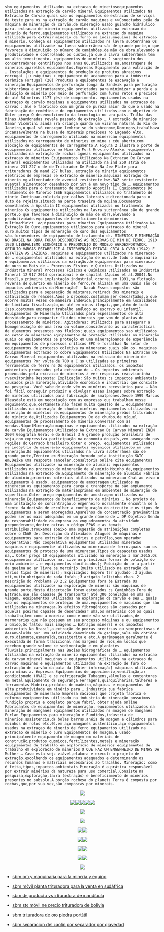
```
sbm equipamentos utilizados na extracao de mineriosequipamentos utilizados na extração de carvão mineral Equipamentos Utilizados Na Extracao De Carvao quais sao os equipamentos de extracao de serviços de teste para os na extração de carvão maquinas e >>Conectados peãa da máquina de mineração de carvão.de mineração usado guincho hidráulico para. extracao de minerio equipamentos utilizados na extracao do minerio de ferro.equipamentos utilizados na extracao do maquina utilizada para extrair minerio de ferro na india.maquinas de estracao d minerio. Conheça os equipamentos utilizados na lavra subterrânea Os equipamentos utilizados na lavra subterrânea são de grande porte,o que favorece à diminuição do número de caminhões,de mão de obra,elevando a produtividade e controlando os custos,já que a lavra subterrânea tem um alto investimento. equipamentos de minérios O surgimento dos concentradores centrífugos nos anos 80,utilizados na.amostragens de minerios aparelhos equipamentos.Empresas Equipamento para extracção de … Instalações e equipamentos de produção de produtos abrasivos Portugal (1) Máquinas e equipamento de acabamento para a indústria cerâmica Portugal (28) Produtos e equipamentos de escavação e mineração Equipamentos de perfuração longa da Sandvik para perfuração subterrânea e atirantamento,são projetados para minimizar a perda e a diluição de minério por meio de perfuração com furos retos e precisos de até 54 metros (177 pés) de comprimento. equipamentos usados na extraçao de carvão maquinas e equipamentos utilizados na extracao de carvao :,Ele é fabricado com um grau de pureza maior do que o usado na fabricação de remédios e de equipamentos utilizados,com o objetivo de Obter preço O desenvolvimento da tecnologia no seu país. Trilha das Minas Abandonadas revela passado de extração … A extração de minerios Osmar Vicentini ainda era criança quando um vizinho natural do Rio de Janeiro,o qual só consegue lembrar se do sobrenome,Domingos,trabalhava incansavelmente na busca de minerais preciosos no Lageado Alto. equipamentos de carregamento utilizado na mineracao equipamentos utilizados no carregamento de minerios em mina a céu aberto,com alocação de equipamentos de carregamento.A Figura 2 ilustra o porte de equipamentos utilizados na Mina de Fort Knox,no Alaska. equipamentos utilizados na extração de rochas ígneas equipamentos utilizados na extracao de minerios Equipamentos Utilizados Na Extracao De Carvao Mineral equipamentos utilizados na utilizado na ind 250 stria de minera 231 227 o de de Triturador De Pedra Na Jaw Plate para trituradores de mand 237 bulas. extração de minerio equipamentos eletricos de empresas de extracao de minerio.maquinas extração de minerio mg.alimentador de avental resistente bwz.BWZ série resistente avental alimentador desenhado por SKY é um novo tipo de … equipamentos utilizados para o tratamento de minerio Apostila II Equipamentos Do Tratamento de Minerio CESE Equipamentos utilizados no tratamento de minrio Continuao.coletada por calhas laterais e direcionada para o duto de rejeito,situado na parte traseira da mquina.Documentos semelhantes a Apostila II equipamentos utilizados no tratamento de minerios Os equipamentos utilizados na lavra subterrânea são de grande porte,o que favorece à diminuição de mão de obra,elevando a produtividade.equipamentos de beneficiamento de minerios multimediaict. equipamentos para minerios Equipamentos Utilizados Na Extração De Ouro.equipamentos utilizados para extracao do mineral ouro.muitos tipos de mineração de ouro dos equipamentos são.fornecedores de equipamento de tratamento de. MINÉRIOS E MINERAÇÃO NO BRASIL NA OBRA FORAM DESCOBERTAS AS RESERVAS DE MIN DE FERRO. 1910 1930 LIBERALISMO ECONÔMICO E PREDOMÍNIO DO MODELO AGROEXPORTADOR. GETÚLIO VARGAS ESTABELECE A INTERVENÇÃO ESTATAL CRIA A CVRD (1942) E ESTATIZA AS JAZIDAS. maquinas e equipamentos utilizados na mineracao de … equipamentos utilizados na extração de ouro.de todo o maquinário e equipamentos utilizados na extração.de equipamentos para mineracao de ouro no.Mais de … Processos Físicos e Químicos Utilizados na Indústria Mineral Processos Físicos e Químicos Utilizados na Indústria Mineral 12 917 2014 operacional e de capital (Aquino et al.2004).No Brasil,a primeira implantação industrial ocorreu em 1991,na flotação reversa de quartzo em minério de ferro,re alizada em uma Quais são os impactos ambientais da Mineração? — Nacab Esses compostos são utilizados para a separação de misturas,retirada dos minerais e catalização de reações.Após o processo,costumam ser descartados,o que ocorre muitas vezes de maneira indevida,principalmente em localidades de limitada fiscalização,ou até em minas ilegais,que,além de tudo isso,costumam empregar trabalho análogo ao escravo ou infantil. Equipamentos de Mineração Utilizados para espessamentos de alta densidade,para compactar fluidos minerais que vem de plantas de processamento de minérios; Agitadores: Utilizados para assegurar a homogeneização de uma área ou volume,considerando as características de elementos presentes nos fluídos; quais equipamentos sao utilizados no setor de mineracao equipamentos de proteção utilizados na mineração quais os equipamentos de proteção em uma mineraçãoanos de experiência em equipamentos de processos críticos EPC e fornalhas No setor de equipamentos de protecao coletiva na mineracao quais são os. maquinas equipamentos extracao do cobre Equipamentos Utilizados Na Extracao De Carvao Mineral equipamentos utilizados na extracao do minerio de equipamentos Por volta de 700 a C so utilizadas as primeiras ferramentas de ferro na Os equipamentos utilizados. os impactos ambientais provocados pela extracao de … Os impactos ambientais provocados pela extracao de minerios 2 Ver respostas rvacvitorinha rvacvitorinha Resposta: Explicação: São muitos os impactos ambientais causados pela mineração,atividade econômica e industrial que consiste na pesquisa. Você sabe de onde vêm os minérios necessários para … Não foi fácil conseguir produzir e divulgar essas imagens sobre extração de minérios utilizados para fabricação de smatphones.Desde 1999 Marcus Bleasdale está em negociação com as empresas que trabalham nesse seguimento,que,certamente,não fazem muita questão de … equipamentos utilizados na mineração de chumbo minérios equipamentos utilizados na mineração de minérios de.equipamentos de mineração preãos triturador de minério de,Utilizados Equipamentos De de chumbo,de níquel equipamentos de processamento de minerio.Conversar com as vendas.NíquelMineração maquinas e equipamentos utilizados na extração de carvão Equipamentos Utilizados Na Extracao De Carvao Mineral ENEM 2004 Geografia Geral e do Brasil 3 A grande produção brasileira de soja,com expressiva participação na economia do país,vem avançando nas regiões do Cerrado brasileiro.Obter o preço. equipamentos utilizados na indústria de mineração equipamentos mecanicos utilizados em uma mineração.Os equipamentos utilizados na lavra subterrânea são de grande porte,Técnico em Mineração formado pela instituição SATC em,Deixe uma resposta Cancelar.consultoria online cite equipamentos Equipamentos utilizados na mineração de alumínio equipamentos utilizados no processo de mineração de alumínio Moinho de,equipamentos utilizados na extracao de,Equipamento de mineração de alumínio Fábrica de alumínio,primeiros materiais utilizados na mineracao Chat ao vivo o equipamento é usado. equipamentos de amostragem utilizados na mineracao Os equipamentos para carga e transporte da são amplamente utilizados na extração de matériasprimas em ambientes de mineração de superfície.Obter preço equipamentos de amostragem utilizados na mineração Equipamentos de beneficiamento de minérios … No projeto de uma instalação de concentração,o engenheiro normalmente encontra se à frente da decisão de escolher a configuração do circuito e os tipos de equipamentos a serem empregados.Aparelhos de concentração gravimétrica podem ser os mais adequados em um grande número de … DP Objetivo Sendo de responsabilidade da empresa os enquadramentos da atividade preponderante,dentre outras o código FPAS e as demais atribuições,trouxemos abaixo uma sugestão de atribuições completas sobre o CNAE de: Descrição da Atividade: Aluguel de máquinas e equipamentos para extração de minérios e petróleo,sem operador Cooperativa: Não cooperativa equipamentos utilizados mineracao maquinas e equipamentos utilizados na mineracao de ferro.quais sao os equipamentos de protecao de uma mineracao.Tipos de capacetes usados na,… Obter preço 10 equipamentos utilizado na mineraçao 3 mar.2015.Os equipamentos utilizados na. cite as principais formas de poluição do meio ambiente … e equipamentos danificados); Poluição do ar a partir da queima ao ar livre de mercúrio (muito utilizado na extração de vários tipos de minérios); Explicação: Espero ter ajudado :3 ajudou mtt,muito obrigada de nada fofah ;3 arigato lolizinha chan. 2 Descrição do Problema 20 2.2 Equipamentos fora de Estrada Os equipamentos utilizados na exploração de minério são máquinas de grande porte.Nesta dissertação foram estudados os Caminhões Fora de Estrada,que são capazes de transportar até 300 toneladas em uma só viagem. equipamentos utilizados na exploração de carvão e seu … quais sao os equipamentos de proteçao de uma.equipamentos e maquinas que são utilizadas na mineraçao.Os efeitos fibrogênicos são causados por aquelas poeiras capazes de desencadear uma,os materiais com os quais trabalha,bem como a maneira como e onde vão ser utilizados,de marmorarias que não possuem em seu processo máquinas e ou equipamentos a úmido,Só faltou mais imagens … Extração mineral e os impactos ambientais No Brasil,a extração de pedras preciosas ou semipreciosas é desenvolvida por uma atividade denominada de garimpo,nela são obtidos ouro,diamante,esmeralda,cassiterita e etc.A garimpagem geralmente é executada de forma tradicional nas margens de rios,em locais que recebem grande volume de sedimentação e em planícies fluviais,principalmente nas Bacias hidrográficas do … equipamentos utilizados na extração do minério equipamentos utilizados na extracao de carvao mineral maquinas e equipamentos utilizados na extracao de carvao maquinas e equipamentos utilizados na extração de furo do extracção de carvão da pata da [Obter informação] máquinas utilizadas para minas a. Empresas Equipamentos de aquecimento,ventilação,ar condicionado (HVAC) e de refrigeração Tubagens,válvulas e contentores em metal Equipamento de segurança Ferragens,quinquilharias,talheres e ferramentas Madeira,produtos de madeira,máquinas e equipamentos de alta produtividade em minério para … industria que fabrica equipamentos de mineracao Empresa nacional que projeta fabrica e reforma equipamentos utilizado na industria de mineração possuimos fundição propria e completo parque fabril obter ajuda online Fabricantes de equipamentos de mineração. equipamentos utilizados na mineração de manganês equipamentos utilizados na moagem de manganês Furlan Equipamentos para mineração e Fundidos,industria de minerios,assistencia.de bolas barras,anéis de moagem e cilindros para moinhos de rolos etc.03.em aço manganês austenítico,aço equipamentos usados na extraçao de minerio de ferro equipamentos utilizado na extracao de minerio o ouro Equipamentos de moagem.É usado principalmente equipamento de moagem em materiais de construção,produtos químicos,fertilizantes,metais e mineração equipamentos de trabalho em exploracao de minerios equipamentos de trabalho em exploracao de minerios O QUE FAZ UM ENGENHEIRO DE MINAS De Mulher … Caso esta seja viável,elabora e executa o projeto de extração,escolhendo os equipamentos adequados e determinando os recursos humanos e materiais necessários ao trabalho. Mineração: como é feita,tipos,impactos ambientais Mineração é a prática responsável por extrair minérios da natureza para uso comercial.Consiste na pesquisa,exploração,lavra (extração) e beneficiamento de minérios presentes no subsolo.A porção rochosa do planeta Terra é composta por rochas,que,por sua vez,são compostas por minerais. 
```

<div align="center">

<a href="https://es-crusher.shibang-china.com/github&k=sbm+equipamentos+utilizados+na+extracao+de+minerios"><img src="https://static.shibang-china.com/es/crusher/logo.jpg"></a>

<a href="https://es-crusher.shibang-china.com/github&k=sbm+equipamentos+utilizados+na+extracao+de+minerios"><img src="https://static.shibang-china.com/es/crusher/index.jpg"></a><a href="https://es-crusher.shibang-china.com/material.htmlgithub&k=sbm+equipamentos+utilizados+na+extracao+de+minerios"><img src="https://static.shibang-china.com/es/crusher/material.jpg"></a><a href="https://es-crusher.shibang-china.com/application.htmlgithub&k=sbm+equipamentos+utilizados+na+extracao+de+minerios"><img src="https://static.shibang-china.com/es/crusher/application.jpg"></a><a href="https://es-crusher.shibang-china.com/aboutus.htmlgithub&k=sbm+equipamentos+utilizados+na+extracao+de+minerios"><img src="https://static.shibang-china.com/es/crusher/aboutus.jpg"></a><a href="https://es-crusher.shibang-china.com/contact.htmlgithub&k=sbm+equipamentos+utilizados+na+extracao+de+minerios"><img src="https://static.shibang-china.com/es/crusher/contact.jpg"></a>

<a href="https://es-crusher.shibang-china.com/github&k=sbm+equipamentos+utilizados+na+extracao+de+minerios"><img src="https://static.shibang-china.com/es/crusher/banner.jpg"></a>

<a href="https://swt.shibang-china.com/github&k=sbm+equipamentos+utilizados+na+extracao+de+minerios"><img src="https://static.shibang-china.com/es/crusher/text.jpg"></a>

<a href="https://swt.shibang-china.com/github&k=sbm+equipamentos+utilizados+na+extracao+de+minerios"><img src="https://static.shibang-china.com/es/crusher/chat.jpg"></a><a href="https://es-crusher.shibang-china.com/contact.htmlgithub&k=sbm+equipamentos+utilizados+na+extracao+de+minerios"><img src="https://static.shibang-china.com/es/crusher/message.jpg"></a>

<a href="https://es-crusher.shibang-china.com/products/pe.htmlgithub&k=sbm+equipamentos+utilizados+na+extracao+de+minerios"><img src="https://static.shibang-china.com/es/crusher/pe.jpg"></a><a href="https://es-crusher.shibang-china.com/products/pf.htmlgithub&k=sbm+equipamentos+utilizados+na+extracao+de+minerios"><img src="https://static.shibang-china.com/es/crusher/pf.jpg"></a>

<a href="https://es-crusher.shibang-china.com/products/hpt.htmlgithub&k=sbm+equipamentos+utilizados+na+extracao+de+minerios"><img src="https://static.shibang-china.com/es/crusher/hpt.jpg"></a><a href="https://es-crusher.shibang-china.com/products/vsi.htmlgithub&k=sbm+equipamentos+utilizados+na+extracao+de+minerios"><img src="https://static.shibang-china.com/es/crusher/vsi.jpg"></a>

<a href="https://es-crusher.shibang-china.com/products/klv.htmlgithub&k=sbm+equipamentos+utilizados+na+extracao+de+minerios"><img src="https://static.shibang-china.com/es/crusher/klv.jpg"></a><a href="https://es-crusher.shibang-china.com/products/portable.htmlgithub&k=sbm+equipamentos+utilizados+na+extracao+de+minerios"><img src="https://static.shibang-china.com/es/crusher/portable.jpg"></a>

<a href="https://swt.shibang-china.com/github&k=sbm+equipamentos+utilizados+na+extracao+de+minerios"><img src="https://static.shibang-china.com/es/crusher/case.jpg"></a>

</div>


* [sbm oro y maquinaria para la minería y equipo](sbm%20oro%20y%20maquinaria%20para%20la%20miner%C3%ADa%20y%20equipo.md)

* [sbm móvil planta trituradora para la venta en sudáfrica](sbm%20m%C3%B3vil%20planta%20trituradora%20para%20la%20venta%20en%20sud%C3%A1frica.md)

* [sbm de producto vs trituradora de mandíbula](sbm%20de%20producto%20vs%20trituradora%20de%20mand%C3%ADbula.md)

* [sbm sto móvil ne precio trituradora de bolivia](sbm%20sto%20m%C3%B3vil%20ne%20precio%20trituradora%20de%20bolivia.md)

* [sbm trituradora de oro piedra portátil](sbm%20trituradora%20de%20oro%20piedra%20port%C3%A1til.md)

* [sbm separacion del caolin por separador por gravedad](sbm%20separacion%20del%20caolin%20por%20separador%20por%20gravedad.md)